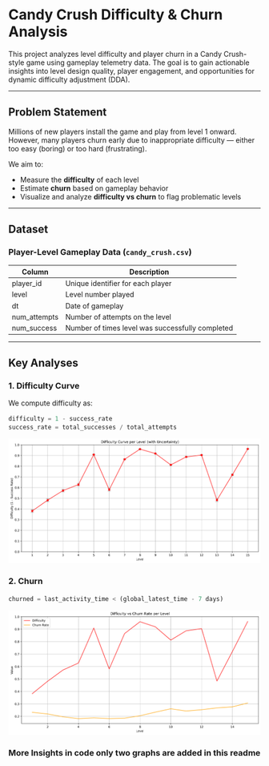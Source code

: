 # Candy Crush Difficulty & Churn Analysis

This project analyzes level difficulty and player churn in a Candy Crush-style game using gameplay telemetry data. The goal is to gain actionable insights into level design quality, player engagement, and opportunities for dynamic difficulty adjustment (DDA).

---

## Problem Statement

Millions of new players install the game and play from level 1 onward. However, many players churn early due to inappropriate difficulty — either too easy (boring) or too hard (frustrating).

We aim to:

- Measure the **difficulty** of each level
- Estimate **churn** based on gameplay behavior
- Visualize and analyze **difficulty vs churn** to flag problematic levels

---

## Dataset

### Player-Level Gameplay Data (`candy_crush.csv`)

| Column       | Description                                      |
| ------------ | ------------------------------------------------ |
| player_id    | Unique identifier for each player                |
| level        | Level number played                              |
| dt           | Date of gameplay                                 |
| num_attempts | Number of attempts on the level                  |
| num_success  | Number of times level was successfully completed |

---

## Key Analyses

### 1. Difficulty Curve

We compute difficulty as:

```python
difficulty = 1 - success_rate
success_rate = total_successes / total_attempts

```

![Difficulty Curve](difficulty_curve.png)

### 2. Churn

```python
churned = last_activity_time < (global_latest_time - 7 days)

```

![Churn Difficulty Curve](difficulty_churn_curve.png)


### More Insights in code only two graphs are added in this readme

